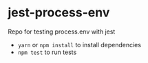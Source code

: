 # jest-process-env

Repo for testing process.env with jest

- `yarn` or `npm install` to install dependencies
- `npm test` to run tests
